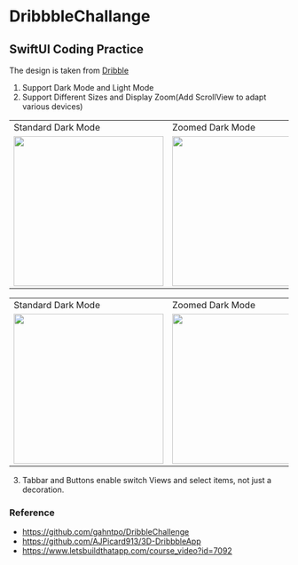 # DribbbleChallange
<h2>SwiftUI Coding Practice</h2>

The design is taken from [Dribble](https://dribbble.com/shots/11957539-Mobile-App-UI-Exploration/attachments/3584723?mode=media "Dribble")

1. Support Dark Mode and Light Mode
2. Support Different Sizes and Display Zoom(Add ScrollView to adapt various devices)

<table>
  <tr>
     <td>Standard Dark Mode</td>
    <td>Zoomed Dark Mode</td>
  </tr>
  <tr>
    <td><img src=https://i.imgur.com/NhHrtLG.png width=270 </td>
    <td><img src=https://i.imgur.com/h4gkKe8.png width=270 </td>
  </tr>
 </table>
 
 <table>
  <tr>
     <td>Standard Dark Mode</td>
    <td>Zoomed Dark Mode</td>
  </tr>
  <tr>
    <td><img src=https://i.imgur.com/mFcKPQt.png width=270 </td>
    <td><img src=https://i.imgur.com/E6wi8pR.png width=270 </td>
  </tr>
 </table>
 
 3. Tabbar and Buttons enable switch Views and select items, not just a decoration.

<h3>Reference</h3>

- https://github.com/gahntpo/DribbleChallenge 
- https://github.com/AJPicard913/3D-DribbbleApp
- https://www.letsbuildthatapp.com/course_video?id=7092
